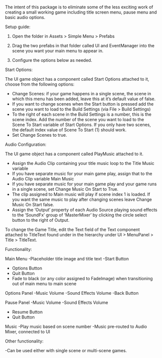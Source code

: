 ﻿The intent of this package is to eliminate some of the less exciting work of creating a small working game including title screen menu, pause menu and basic audio options.

Setup guide:

1. Open the folder in Assets > Simple Menu > Prefabs

1. Drag the two prefabs in that folder called UI and EventManager into the scene you want your main menu to appear in.
2. Configure the options below as needed.


Start Options:

The UI game object has a component called Start Options attached to it, choose from the following options:


* Change Scenes: if your game happens in a single scene, the scene in which this menu has been added, leave this at it’s default value of false. 
* If you want to change scenes when the Start button is pressed add the scene you want to load to the Build Settings (via File > Build Settings)
* To the right of each scene in the Build Settings is a number, this is the scene index. Add the number of the scene you want to load to the Scene To Start variable of Start Options.  If you only have two scenes, the default index value of Scene To Start (1) should work.
* Set Change Scenes to true.


Audio Configuration:


The UI game object has a component called PlayMusic attached to it.
* Assign the Audio Clip containing your title music loop to the Title Music variable
* If you have separate music for your main game play, assign that to the Audio Clip variable Main Music
* If you have separate music for your main game play and your game runs in a single scene, set Change Music On Start to True.
* The clip assigned to Main music will play if scene index 1 is loaded. If you want the same music to play after changing scenes leave Change Music On Start false.
* Assign the ‘Output’ property of each Audio Source playing sound effects to the ‘SoundFx’ group of ‘MasterMixer’ by clicking the circle select button to the right of Output.


To change the Game Title, edit the Text field of the Text component attached to TitleText found under in the hierarchy under UI > MenuPanel > Title > TitleText.










Functionality:

Main Menu
-Placeholder title image and title text
-Start Button
- Options Button
- Quit Button
- Fade to black (or any color assigned to FadeImage) when transitioning out of main menu to main scene

Options Panel
-Music Volume
-Sound Effects Volume
-Back Button

Pause Panel
-Music Volume
-Sound Effects Volume
- Resume Button
- Quit Button

Music 
-Play music based on scene number
-Music pre-routed to Audio Mixer, connected to UI


Other functionality:

-Can be used either with single scene or multi-scene games.